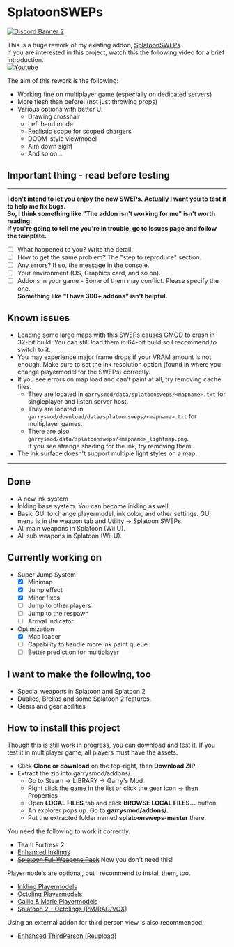 # SplatoonSWEPs

[![Discord Banner 2](https://discordapp.com/api/guilds/933039683259224135/widget.png?style=banner2)](https://discord.gg/XyRXGxSYwY)

This is a huge rework of my existing addon, [SplatoonSWEPs][1].  
If you are interested in this project, watch this the following video for a brief introduction.  
[![Youtube](https://img.youtube.com/vi/2ca3UeLlCZs/0.jpg)](https://www.youtube.com/watch?v=2ca3UeLlCZs)

The aim of this rework is the following:

* Working fine on multiplayer game (especially on dedicated servers)
* More flesh than before! (not just throwing props)
* Various options with better UI
  * Drawing crosshair
  * Left hand mode
  * Realistic scope for scoped chargers
  * DOOM-style viewmodel
  * Aim down sight
  * And so on...

## Important thing - read before testing

***
**I don't intend to let you enjoy the new SWEPs.  Actually I want you to test it to help me fix bugs.**  
**So, I think something like "The addon isn't working for me" isn't worth reading.**  
**If you're going to tell me you're in trouble, go to Issues page and follow the template.**  

* [ ] What happened to you? Write the detail.
* [ ] How to get the same problem? The "step to reproduce" section.
* [ ] Any errors?  If so, the message in the console.
* [ ] Your environment (OS, Graphics card, and so on).
* [ ] Addons in your game - Some of them may conflict. Please specify the one.  
      **Something like "I have 300+ addons" isn't helpful.**

## Known issues

* Loading some large maps with this SWEPs causes GMOD to crash in 32-bit build.
    You can still load them in 64-bit build so I recommend to switch to it.
* You may experience major frame drops if your VRAM amount is not enough.
    Make sure to set the ink resolution option (found in where you change playermodel for the SWEPs) correctly.
* If you see errors on map load and can't paint at all, try removing cache files.
    * They are located in `garrysmod/data/splatoonsweps/<mapname>.txt` for singleplayer and listen server host.
    * They are located in `garrysmod/download/data/splatoonsweps/<mapname>.txt` for multiplayer games.
    * There are also `garrysmod/data/splatoonsweps/<mapname>_lightmap.png`.  
      If you see strange shading for the ink, try removing them.
* The ink surface doesn't support multiple light styles on a map.

***

## Done

* A new ink system
* Inkling base system.
    You can become inkling as well.
* Basic GUI to change playermodel, ink color, and other settings.
    GUI menu is in the weapon tab and Utility -> Splatoon SWEPs.
* All main weapons in Splatoon (Wii U).
* All sub weapons in Splatoon (Wii U).

## Currently working on

* Super Jump System
  * [x] Minimap
  * [x] Jump effect
  * [x] Minor fixes
  * [ ] Jump to other players
  * [ ] Jump to the respawn
  * [ ] Arrival indicator
* Optimization
  * [x] Map loader
  * [ ] Capability to handle more ink paint queue
  * [ ] Better prediction for multiplayer

## I want to make the following, too

* Special weapons in Splatoon and Splatoon 2
* Dualies, Brellas and some Splatoon 2 features.
* Gears and gear abilities

## How to install this project

Though this is still work in progress, you can download and test it.
If you test it in multiplayer game, all players must have the assets.

* Click **Clone or download** on the top-right, then **Download ZIP**.
* Extract the zip into garrysmod/addons/.  
  * Go to Steam -> LIBRARY -> Garry's Mod
  * Right click the game in the list or click the gear icon -> then Properties
  * Open **LOCAL FILES** tab and click **BROWSE LOCAL FILES...** button.
  * An explorer pops up. Go to **garrysmod/addons/**.
  * Put the extracted folder named **splatoonsweps-master** there.

You need the following to work it correctly.

* Team Fortress 2
* [Enhanced Inklings][4]
* ~~[Splatoon Full Weapons Pack][3]~~ Now you don't need this!  

Playermodels are optional, but I recommend to install them, too.

* [Inkling Playermodels][5]
* [Octoling Playermodels][6]
* [Callie & Marie Playermodels][7]
* [Splatoon 2 - Octolings [PM/RAG/VOX]][8]

Using an external addon for third person view is also recommended.

* [Enhanced ThirdPerson [Reupload]][10]  

[1]:https://steamcommunity.com/sharedfiles/filedetails/?id=746789974
[2]:https://steamcommunity.com/workshop/filedetails/?id=688236142
[3]:https://steamcommunity.com/sharedfiles/filedetails/?id=688236142
[4]:https://steamcommunity.com/workshop/filedetails/?id=572513533
[5]:https://steamcommunity.com/sharedfiles/filedetails/?id=479265317
[6]:https://steamcommunity.com/sharedfiles/filedetails/?id=478059724
[7]:https://steamcommunity.com/sharedfiles/filedetails/?id=476149543
[8]:https://steamcommunity.com/sharedfiles/filedetails/?id=1544841933
[9]:https://steamcommunity.com/sharedfiles/filedetails/?id=2589006389
[10]:https://steamcommunity.com/sharedfiles/filedetails/?id=2593095865
